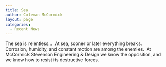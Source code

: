 ```yaml
---
title: Sea
author: Coleman McCormick
layout: page
categories:
  - Recent News
---
```

The sea is relentless…  At sea, sooner or later everything breaks.  Corrosion, humidity, and constant motion are among the enemies.  At McCormick Stevenson Engineering & Design we know the opposition, and we know how to resist its destructive forces.